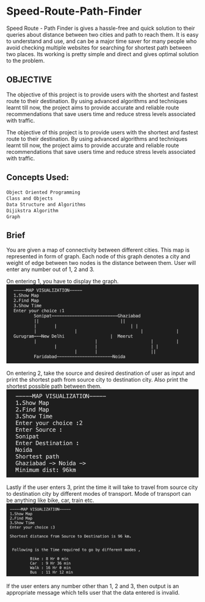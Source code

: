 # Speed-Route-Path-Finder
Speed Route - Path Finder is gives a hassle-free and quick solution to their queries about distance between two cities and path to reach them. It is easy to understand and use, and can be a major time saver for many people who avoid checking multiple websites for searching for shortest path between two places. Its working is pretty simple and direct and gives optimal solution to the problem.

## OBJECTIVE
The objective of this project is to provide users with the shortest and fastest route to their destination. By using advanced algorithms and techniques learnt till now, the project aims to provide accurate and reliable route recommendations that save users time and reduce stress levels associated with traffic.

The objective of this project is to provide users with the shortest and fastest route to their destination. By using advanced algorithms and techniques learnt till now, the project aims to provide accurate and reliable route recommendations that save users time and reduce stress levels associated with traffic.

## Concepts Used:
    Object Oriented Programming
    Class and Objects
    Data Structure and Algorithms
    Dijikstra Algorithm
    Graph

## Brief
You are given a map of connectivity between different cities. 
This map is represented in form of  graph. Each node of this graph denotes a city and weight of edge between two nodes is the distance between them. User will enter any number out of 1, 2 and 3. 

On entering 1, you have to display the graph.
![Image Alt Text](https://github.com/riyaarora03/Speed-Route-Path-Finder/blob/main/screenshots/s1.png)

On entering 2, take the source and desired destination of user as input and print the shortest path from source city to destination city. Also print the shortest possible path between them.
![Image Alt Text](https://github.com/riyaarora03/Speed-Route-Path-Finder/blob/main/screenshots/s2.png)

Lastly if the user enters 3, print the time it will take to travel from source city to destination city by different modes of transport. Mode of transport can be anything like bike, car, train etc.  
![Image Alt Text](https://github.com/riyaarora03/Speed-Route-Path-Finder/blob/main/screenshots/s3.png)

If the user enters any number other than 1, 2 and 3, then output is an appropriate message which tells user that the data entered is invalid.
